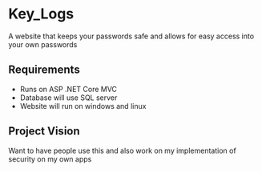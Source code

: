 # Key_Logs
A website that keeps your passwords safe and allows for easy access into your own passwords

## Requirements
- Runs on ASP .NET Core MVC 
- Database will use SQL server
- Website will run on windows and linux

## Project Vision 
Want to have people use this and also work on my implementation of security on my own apps
